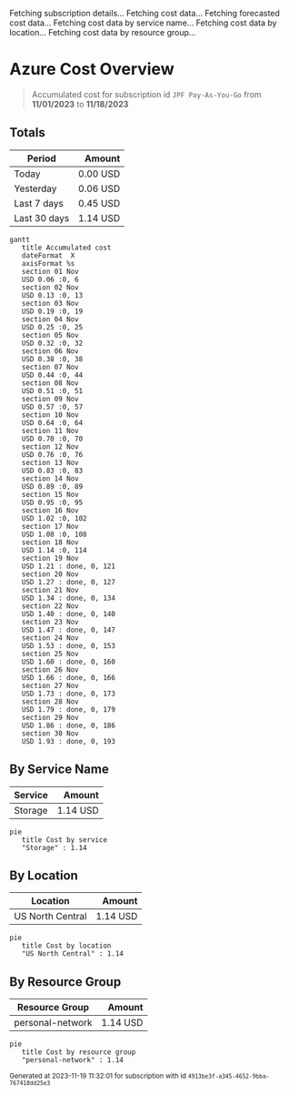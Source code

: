 Fetching subscription details...
Fetching cost data...
Fetching forecasted cost data...
Fetching cost data by service name...
Fetching cost data by location...
Fetching cost data by resource group...
# Azure Cost Overview

> Accumulated cost for subscription id `JPF Pay-As-You-Go` from **11/01/2023** to **11/18/2023**

## Totals

|Period|Amount|
|---|---:|
|Today|0.00 USD|
|Yesterday|0.06 USD|
|Last 7 days|0.45 USD|
|Last 30 days|1.14 USD|

```mermaid
gantt
   title Accumulated cost
   dateFormat  X
   axisFormat %s
   section 01 Nov
   USD 0.06 :0, 6
   section 02 Nov
   USD 0.13 :0, 13
   section 03 Nov
   USD 0.19 :0, 19
   section 04 Nov
   USD 0.25 :0, 25
   section 05 Nov
   USD 0.32 :0, 32
   section 06 Nov
   USD 0.38 :0, 38
   section 07 Nov
   USD 0.44 :0, 44
   section 08 Nov
   USD 0.51 :0, 51
   section 09 Nov
   USD 0.57 :0, 57
   section 10 Nov
   USD 0.64 :0, 64
   section 11 Nov
   USD 0.70 :0, 70
   section 12 Nov
   USD 0.76 :0, 76
   section 13 Nov
   USD 0.83 :0, 83
   section 14 Nov
   USD 0.89 :0, 89
   section 15 Nov
   USD 0.95 :0, 95
   section 16 Nov
   USD 1.02 :0, 102
   section 17 Nov
   USD 1.08 :0, 108
   section 18 Nov
   USD 1.14 :0, 114
   section 19 Nov
   USD 1.21 : done, 0, 121
   section 20 Nov
   USD 1.27 : done, 0, 127
   section 21 Nov
   USD 1.34 : done, 0, 134
   section 22 Nov
   USD 1.40 : done, 0, 140
   section 23 Nov
   USD 1.47 : done, 0, 147
   section 24 Nov
   USD 1.53 : done, 0, 153
   section 25 Nov
   USD 1.60 : done, 0, 160
   section 26 Nov
   USD 1.66 : done, 0, 166
   section 27 Nov
   USD 1.73 : done, 0, 173
   section 28 Nov
   USD 1.79 : done, 0, 179
   section 29 Nov
   USD 1.86 : done, 0, 186
   section 30 Nov
   USD 1.93 : done, 0, 193
```

## By Service Name

|Service|Amount|
|---|---:|
|Storage|1.14 USD|

```mermaid
pie
   title Cost by service
   "Storage" : 1.14
```

## By Location

|Location|Amount|
|---|---:|
|US North Central|1.14 USD|

```mermaid
pie
   title Cost by location
   "US North Central" : 1.14
```

## By Resource Group

|Resource Group|Amount|
|---|---:|
|personal-network|1.14 USD|

```mermaid
pie
   title Cost by resource group
   "personal-network" : 1.14
```

<sup>Generated at 2023-11-19 11:32:01 for subscription with id `4913be3f-a345-4652-9bba-767418dd25e3`</sup>
